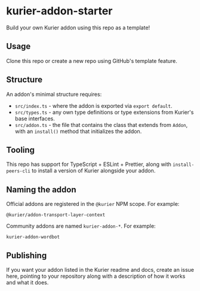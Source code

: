# kurier-addon-starter

Build your own Kurier addon using this repo as a template!

## Usage

Clone this repo or create a new repo using GitHub's template feature.

## Structure

An addon's minimal structure requires:

- `src/index.ts` - where the addon is exported via `export default`.
- `src/types.ts` - any own type definitions or type extensions from Kurier's base interfaces.
- `src/addon.ts` - the file that contains the class that extends from `Addon`, with an `install()` method that initializes the addon.

## Tooling

This repo has support for TypeScript + ESLint + Prettier, along with `install-peers-cli` to install a version of Kurier alongside your addon.

## Naming the addon

Official addons are registered in the `@kurier` NPM scope. For example:

```
@kurier/addon-transport-layer-context
```

Community addons are named `kurier-addon-*`. For example:

```
kurier-addon-wordbot
```

## Publishing

If you want your addon listed in the Kurier readme and docs, create an issue here, pointing to your repository along with a description of how it works and what it does.
